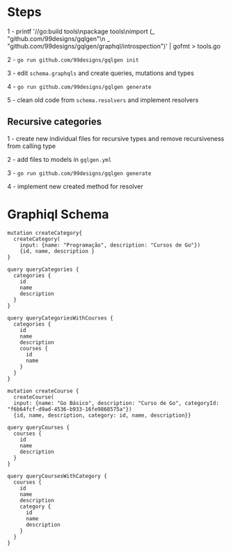 # Steps
1 - printf '//go:build tools\npackage tools\nimport (_ "github.com/99designs/gqlgen"\n _ "github.com/99designs/gqlgen/graphql/introspection")' | gofmt > tools.go

2 - `go run github.com/99designs/gqlgen init`

3 - edit `schema.graphqls` and create queries, mutations and types

4 - `go run github.com/99designs/gqlgen generate`

5 - clean old code from `schema.resolvers` and implement resolvers

## Recursive categories

1 - create new individual files for recursive types and remove recursiveness from calling type

2 - add files to models in `gqlgen.yml`

3 - `go run github.com/99designs/gqlgen generate`

4 - implement new created method for resolver


# Graphiql Schema

```
mutation createCategory{
  createCategory(
  	input: {name: "Programação", description: "Cursos de Go"})
  	{id, name, description }
}

query queryCategories {
  categories {
    id
    name
    description
  }
}

query queryCategoriesWithCourses {
  categories {
    id
    name
    description
    courses {
      id
      name 
    }
  }
}

mutation createCourse {
  createCourse(
  input: {name: "Go Básico", description: "Curso de Go", categoryId: "f6b64fcf-d9ad-4536-b933-16fe9868575a"})
  {id, name, description, category: id, name, description}}

query queryCourses {
  courses {
    id
    name
    description
  }
}

query queryCoursesWithCategory {
  courses {
    id
    name
    description
    category {
      id
      name
      description
    }
  }
}
```